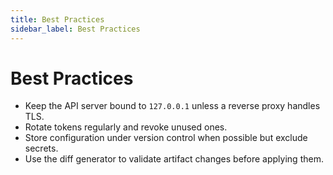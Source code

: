 ```yaml
---
title: Best Practices
sidebar_label: Best Practices
---
```


# Best Practices

- Keep the API server bound to `127.0.0.1` unless a reverse proxy handles TLS.
- Rotate tokens regularly and revoke unused ones.
- Store configuration under version control when possible but exclude secrets.
- Use the diff generator to validate artifact changes before applying them.
